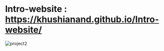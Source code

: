 # Intro-website : https://khushianand.github.io/Intro-website/
![project2](https://github.com/khushianand/Intro-website/assets/90105760/fac2e321-d71d-430c-abdf-cd881583ccd0)
